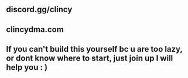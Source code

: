 ## discord.gg/clincy
## clincydma.com

## If you can't build this yourself bc u are too lazy, or dont know where to start, just join up I will help you : )
